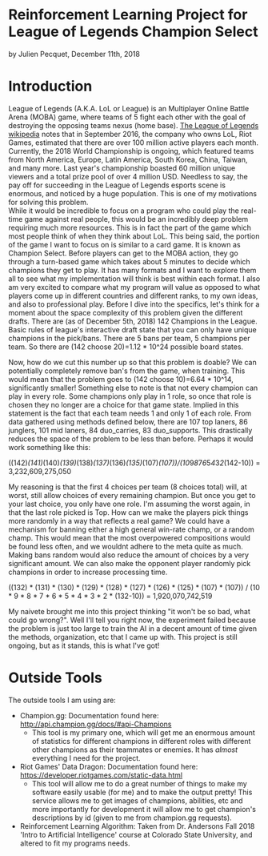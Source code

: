 # Reinforcement Learning Project for League of Legends Champion Select
by Julien Pecquet, December 11th, 2018
# Introduction
League of Legends (A.K.A. LoL or League) is an Multiplayer Online Battle Arena (MOBA) game, where teams of 5 fight each other with the goal of destroying the opposing teams nexus (home base). [The League of Legends wikipedia](https://en.wikipedia.org/wiki/League_of_Legends) notes that in September 2016, the company who owns LoL, Riot Games, estimated that there are over 100 million active players each month. Currently, the 2018 World Championship is ongoing, which featured teams from North America, Europe, Latin America, South Korea, China, Taiwan, and many more. Last year's championship boasted 60 million unique viewers and a total prize pool of over 4 million USD. Needless to say, the pay off for succeeding in the League of Legends esports scene is enormous, and noticed by a huge population. This is one of my motivations for solving this problem.    
While it would be incredible to focus on a program who could play the real-time game against real people, this would be an incredibly deep problem requiring much more resources. This is in fact the part of the game which most people think of when they think about LoL. This being said, the portion of the game I want to focus on is similar to a card game. It is known as Champion Select. Before players can get to the MOBA action, they go through a turn-based game which takes about 5 minutes to decide which champions they get to play. It has many formats and I want to explore them all to see what my implementation will think is best within each format. I also am very excited to compare what my program will value as opposed to what players come up in different countries and different ranks, to my own ideas, and also to professional play. 
Before I dive into the specifics, let's think for a moment about the space complexity of this problem given the different drafts. There are (as of December 5th, 2018) 142 Champions in the League. Basic rules of league's interactive draft state that you can only have unique champions in the pick/bans. There are 5 bans per team, 5 champions per team. So there are (142 choose 20)=1.12 * 10^24 possible board states.<br>

Now, how do we cut this number up so that this problem is doable? We can potentially completely remove ban's from the game, when training. This would mean that the problem goes to (142 choose 10)=6.64 * 10^14, significantly smaller! Something else to note is that not every champion can play in every role. Some champions only play in 1 role, so once that role is chosen they no longer are a choice for that game state. Implied in this statement is the fact that each team needs 1 and only 1 of each role. From data gathered using methods defined below, there are 107 top laners, 86 junglers, 101 mid laners, 84 duo_carries, 83 duo_supports. This drastically reduces the space of the problem to be less than before. Perhaps it would work something like this:

((142)*(141)*(140)*(139)*(138)*(137)*(136)*(135)*(107)*(107))/(10*9*8*7*6*5*4*3*2*(142-10)) = 3,232,609,275,050

My reasoning is that the first 4 choices per team (8 choices total) will, at worst, still allow choices of every remaining champion. But once you get to your last choice, you only have one role. I'm assuming the worst again, in that the last role picked is Top. 
How can we make the players pick things more randomly in a way that reflects a real game? We could have a mechanism for banning either a high general win-rate champ, or a random champ. This would mean that the most overpowered compositions would be found less often, and we wouldnt adhere to the meta quite as much. Making bans random would also reduce the amount of choices by a very significant amount. We can also make the opponent player randomly pick champions in order to increase processing time.

((132) * (131) * (130) * (129) * (128) * (127) * (126) * (125) * (107) * (107)) / (10 * 9 * 8 * 7 * 6 * 5 * 4 * 3 * 2 * (132-10)) = 1,920,070,742,519


My naivete brought me into this project thinking "it won't be so bad, what could go wrong?".
Well I'll tell you right now, the experiment failed because the problem is just too large to train the AI in a decent amount of time given the methods, organization, etc that I came up with. 
This project is still ongoing, but as it stands, this is what I've got!

# Outside Tools

The outside tools I am using are:
   * Champion.gg: Documentation found here: http://api.champion.gg/docs/#api-Champions
        * This tool is my primary one, which will get me an enormous amount of statistics for different champions in different roles with different other champions as their teammates or enemies. It has *almost* everything I need for the project.
   * Riot Games' Data Dragon: Documentation found here: https://developer.riotgames.com/static-data.html
        * This tool will allow me to do a great number of things to make my software easily usable (for me) and to make the output pretty! This service allows me to get images of champions, abilities, etc and more importantly for development it will allow me to get champion's descriptions by id (given to me from champion.gg requests).
   * Reinforcement Learning Algorithm: Taken from Dr. Andersons Fall 2018 'Intro to Artificial Intelligence' course at Colorado State University, and altered to fit my programs needs.  
